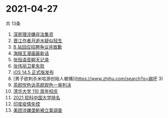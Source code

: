 # 2021-04-27
  共 13条

  <!-- BEGIN -->
  <!-- 最后更新时间:Tue Apr 27 2021 03:19:29 GMT+0000 (Coordinated Universal Time) -->
  1. [深房理涉嫌非法集资](https://www.zhihu.com/search?q=深房理)
1. [晋江作者月逝水疑似轻生](https://www.zhihu.com/search?q=月逝水)
1. [B 站回应招聘争议并致歉](https://www.zhihu.com/search?q=b站北邮)
1. [海贼王漫画最新话](https://www.zhihu.com/search?q=海贼王)
1. [张恒语音聊天记录](https://www.zhihu.com/search?q=张恒郑爽)
1. [张伟丽卫冕失败](https://www.zhihu.com/search?q=张伟丽)
1. [iOS 14.5 正式版发布](https://www.zhihu.com/search?q=ios14.5正式版)
1. [男子欲刺杀米哈游创始人被捕](https://www.zhihu.com/search?q=崩坏 3)
1. [茶颜悦色诉茶颜观色一审判决](https://www.zhihu.com/search?q=茶颜悦色)
1. [清华大学 110 周年校庆](https://www.zhihu.com/search?q=清华校庆)
1. [2021 软科中国大学排名](https://www.zhihu.com/search?q=2021软科)
1. [印度疫情失控](https://www.zhihu.com/search?q=印度疫情)
1. [美团涉嫌垄断被立案调查](https://www.zhihu.com/search?q=美团垄断)
  <!-- END -->
  